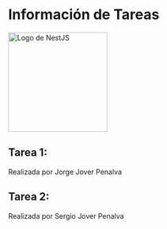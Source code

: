 <h1>Información de Tareas</h1>
<img src="https://nestjs.com/img/logo_text.svg" alt="Logo de NestJS" width="200">
<div>
    <h2>Tarea 1:</h2>
    <p>Realizada por Jorge Jover Penalva</p>
</div>
<div>
    <h2>Tarea 2:</h2>
    <p>Realizada por Sergio Jover Penalva</p>
</div>
